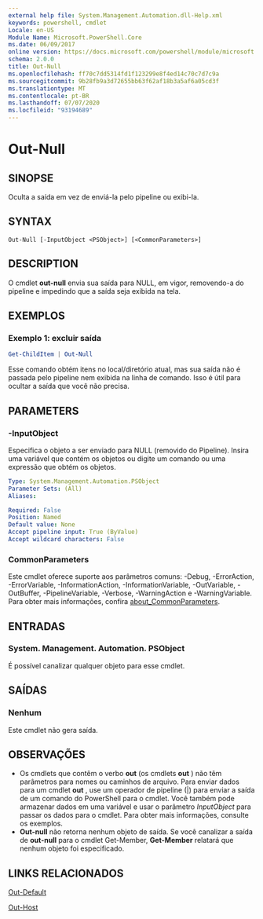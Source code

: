```yaml
---
external help file: System.Management.Automation.dll-Help.xml
keywords: powershell, cmdlet
Locale: en-US
Module Name: Microsoft.PowerShell.Core
ms.date: 06/09/2017
online version: https://docs.microsoft.com/powershell/module/microsoft.powershell.core/out-null?view=powershell-7.1&WT.mc_id=ps-gethelp
schema: 2.0.0
title: Out-Null
ms.openlocfilehash: ff70c7dd5314fd1f123299e8f4ed14c70c7d7c9a
ms.sourcegitcommit: 9b28fb9a3d72655bb63f62af18b3a5af6a05cd3f
ms.translationtype: MT
ms.contentlocale: pt-BR
ms.lasthandoff: 07/07/2020
ms.locfileid: "93194689"
---
```

# Out-Null

## SINOPSE
Oculta a saída em vez de enviá-la pelo pipeline ou exibi-la.

## SYNTAX

```
Out-Null [-InputObject <PSObject>] [<CommonParameters>]
```

## DESCRIPTION

O cmdlet **out-null** envia sua saída para NULL, em vigor, removendo-a do pipeline e impedindo que a saída seja exibida na tela.

## EXEMPLOS

### Exemplo 1: excluir saída

```powershell
Get-ChildItem | Out-Null
```

Esse comando obtém itens no local/diretório atual, mas sua saída não é passada pelo pipeline nem exibida na linha de comando.
Isso é útil para ocultar a saída que você não precisa.

## PARAMETERS

### -InputObject

Especifica o objeto a ser enviado para NULL (removido do Pipeline).
Insira uma variável que contém os objetos ou digite um comando ou uma expressão que obtém os objetos.

```yaml
Type: System.Management.Automation.PSObject
Parameter Sets: (All)
Aliases:

Required: False
Position: Named
Default value: None
Accept pipeline input: True (ByValue)
Accept wildcard characters: False
```

### CommonParameters

Este cmdlet oferece suporte aos parâmetros comuns: -Debug, -ErrorAction, -ErrorVariable, -InformationAction, -InformationVariable, -OutVariable, -OutBuffer, -PipelineVariable, -Verbose, -WarningAction e -WarningVariable. Para obter mais informações, confira [about_CommonParameters](https://go.microsoft.com/fwlink/?LinkID=113216).

## ENTRADAS

### System. Management. Automation. PSObject

É possível canalizar qualquer objeto para esse cmdlet.

## SAÍDAS

### Nenhum

Este cmdlet não gera saída.

## OBSERVAÇÕES

* Os cmdlets que contêm o verbo **out** (os cmdlets **out** ) não têm parâmetros para nomes ou caminhos de arquivo. Para enviar dados para um cmdlet **out** , use um operador de pipeline (|) para enviar a saída de um comando do PowerShell para o cmdlet. Você também pode armazenar dados em uma variável e usar o parâmetro *InputObject* para passar os dados para o cmdlet. Para obter mais informações, consulte os exemplos.
* **Out-null** não retorna nenhum objeto de saída. Se você canalizar a saída de **out-null** para o cmdlet Get-Member, **Get-Member** relatará que nenhum objeto foi especificado.

## LINKS RELACIONADOS

[Out-Default](Out-Default.md)

[Out-Host](Out-Host.md)

